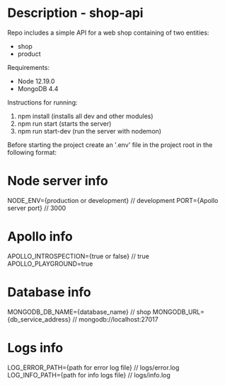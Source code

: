 # Description - shop-api

Repo includes a simple API for a web shop containing of two entities:
- shop
- product

Requirements:
- Node 12.19.0
- MongoDB 4.4

Instructions for running:
1. npm install (installs all dev and other modules)
2. npm run start (starts the server)
3. npm run start-dev (run the server with nodemon)

Before starting the project create an '.env' file in the project root
in the following format:
# Node server info
NODE_ENV={production or development} // development
PORT={Apollo server port} // 3000

# Apollo info
APOLLO_INTROSPECTION={true or false} // true
APOLLO_PLAYGROUND=true

# Database info
MONGODB_DB_NAME={database_name} // shop
MONGODB_URL={db_service_address} // mongodb://localhost:27017

# Logs info
LOG_ERROR_PATH={path for error log file} // logs/error.log
LOG_INFO_PATH={path for info logs file} // logs/info.log

